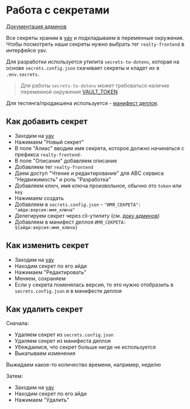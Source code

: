# Работа с секретами

[Документация админов](https://wiki.yandex-team.ru/vertis-admin/deploy/secret/)

Все секреты храним в [yav](https://yav.yandex-team.ru/) и подкладываем в переменные окружения.
Чтобы посмотреть наши секреты нужно выбрать тег `realty-frontend` в интерфейсе yav.

Для разработки используется утилита `secrets-to-dotenv`, которая на основе `secrets.config.json`
скачивает секреты и кладет их в `.env.secrets`.
> Для работы `secrets-to-dotenv` может требоваться наличие
> переменной окружения [VAULT_TOKEN](https://vault-api.passport.yandex.net/docs/#oauth)

Для тестинга/продакшена используется - [манифест деплоя](https://github.com/YandexClassifieds/services/tree/master/deploy).

## Как добавить секрет

* Заходим на [yav](https://yav.yandex-team.ru/)
* Нажимаем "Новый секрет"
* В поле "Алиас" вводим имя секрета, которое должно начинаться с префикса `realty-frontend-`
* В поле "Описание" добавляем описание
* Добавляем тег `realty-frontend`
* Даем доступ "Чтение и редактирование" для ABC сервиса "Недвижимость" и роль "Разработка"
* Добавляем ключ, имя ключа произвольное, обычно это `token` или `key`
* Нажимаем создать
* Добавляем в `secrets.config.json` - `"ИМЯ_СЕКРЕТА": "айди:версия:имя_ключа"`
* Делегируем секрет через cli-утилиту (см. [доку админов](https://wiki.yandex-team.ru/vertis-admin/deploy/secret/#cli-utilita))
* Добавляем в манифест деплоя `ИМЯ_СЕКРЕТА: ${айди:версия:имя_ключа}`

## Как изменить секрет

* Заходим на [yav](https://yav.yandex-team.ru/)
* Находим секрет по его айди
* Нажимаем "Редактировать"
* Меняем, сохраняем
* Если у секрета поменялась версия, то это нужно отобразить в `secrets.config.json` и
в манифесте деплоя

## Как удалить секрет

Сначала:
* Удаляем секрет из `secrets.config.json`
* Удаляем секрет из манифеста деплоя
* Убеждаемся, что секрет больше нигде не используется
* Выкатываем изменения

Выжидаем какое-то количество времени, например, неделю

Затем:
* Заходим на [yav](https://yav.yandex-team.ru/)
* Находим секрет по его айди
* Нажимаем "Удалить"
